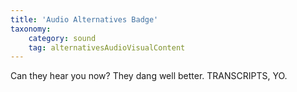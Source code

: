 ```yaml
---
title: 'Audio Alternatives Badge'
taxonomy:
    category: sound
    tag: alternativesAudioVisualContent
---
```

Can they hear you now? They dang well better. TRANSCRIPTS, YO.
